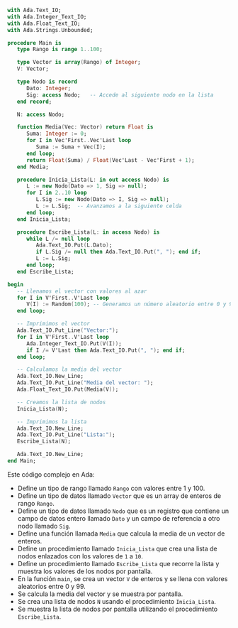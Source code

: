 ```ada
with Ada.Text_IO;
with Ada.Integer_Text_IO;
with Ada.Float_Text_IO;
with Ada.Strings.Unbounded;

procedure Main is
   type Rango is range 1..100;

   type Vector is array(Rango) of Integer;
   V: Vector;

   type Nodo is record
      Dato: Integer;
      Sig: access Nodo;   -- Accede al siguiente nodo en la lista
   end record;

   N: access Nodo;

   function Media(Vec: Vector) return Float is
      Suma: Integer := 0;
      for I in Vec'First..Vec'Last loop
         Suma := Suma + Vec(I);
      end loop;
      return Float(Suma) / Float(Vec'Last - Vec'First + 1);
   end Media;

   procedure Inicia_Lista(L: in out access Nodo) is
      L := new Nodo(Dato => 1, Sig => null);
      for I in 2..10 loop
         L.Sig := new Nodo(Dato => I, Sig => null);
         L := L.Sig;  -- Avanzamos a la siguiente celda
      end loop;
   end Inicia_Lista;

   procedure Escribe_Lista(L: in access Nodo) is
      while L /= null loop
         Ada.Text_IO.Put(L.Dato);
         if L.Sig /= null then Ada.Text_IO.Put(", "); end if;
         L := L.Sig;
      end loop;
   end Escribe_Lista;

begin
   -- Llenamos el vector con valores al azar
   for I in V'First..V'Last loop
      V(I) := Random(100); -- Generamos un número aleatorio entre 0 y 99
   end loop;

   -- Imprimimos el vector
   Ada.Text_IO.Put_Line("Vector:");
   for I in V'First..V'Last loop
      Ada.Integer_Text_IO.Put(V(I));
      if I /= V'Last then Ada.Text_IO.Put(", "); end if;
   end loop;

   -- Calculamos la media del vector
   Ada.Text_IO.New_Line;
   Ada.Text_IO.Put_Line("Media del vector: ");
   Ada.Float_Text_IO.Put(Media(V));

   -- Creamos la lista de nodos
   Inicia_Lista(N);

   -- Imprimimos la lista
   Ada.Text_IO.New_Line;
   Ada.Text_IO.Put_Line("Lista:");
   Escribe_Lista(N);

   Ada.Text_IO.New_Line;
end Main;
```

Este código complejo en Ada:

- Define un tipo de rango llamado `Rango` con valores entre 1 y 100.
- Define un tipo de datos llamado `Vector` que es un array de enteros de rango `Rango`.
- Define un tipo de datos llamado `Nodo` que es un registro que contiene un campo de datos entero llamado `Dato` y un campo de referencia a otro nodo llamado `Sig`.
- Define una función llamada `Media` que calcula la media de un vector de enteros.
- Define un procedimiento llamado `Inicia_Lista` que crea una lista de nodos enlazados con los valores de `1` a `10`.
- Define un procedimiento llamado `Escribe_Lista` que recorre la lista y muestra los valores de los nodos por pantalla.
- En la función `main`, se crea un vector `V` de enteros y se llena con valores aleatorios entre 0 y 99.
- Se calcula la media del vector y se muestra por pantalla.
- Se crea una lista de nodos `N` usando el procedimiento `Inicia_Lista`.
- Se muestra la lista de nodos por pantalla utilizando el procedimiento `Escribe_Lista`.